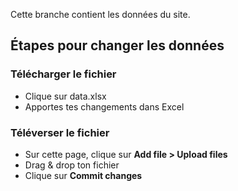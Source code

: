 Cette branche contient les données du site.

## Étapes pour changer les données

### Télécharger le fichier
- Clique sur data.xlsx
- Apportes tes changements dans Excel

### Téléverser le fichier
- Sur cette page, clique sur **Add file > Upload files** 
- Drag & drop ton fichier
- Clique sur **Commit changes**
